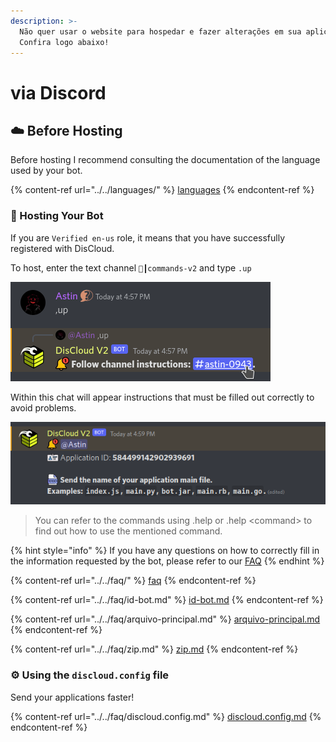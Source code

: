 ```yaml
---
description: >-
  Não quer usar o website para hospedar e fazer alterações em sua aplicação?
  Confira logo abaixo!
---
```


# via Discord

## :cloud: Before Hosting

Before hosting I recommend consulting the documentation of the language used by your bot.

{% content-ref url="../../languages/" %}
[languages](../../languages/)
{% endcontent-ref %}

### :robot: Hosting Your Bot

If you are `Verified en-us` role, it means that you have successfully registered with DisCloud.

To host, enter the text channel `🤎┃commands-v2` and type `.up`

![](../../../.gitbook/assets/,up.png)

Within this chat will appear instructions that must be filled out correctly to avoid problems.

![](../../../.gitbook/assets/up-thread.png)

> You can refer to the commands using .help or .help \<command> to find out how to use the mentioned command.

{% hint style="info" %}
If you have any questions on how to correctly fill in the information requested by the bot, please refer to our [FAQ](../../faq/)
{% endhint %}

{% content-ref url="../../faq/" %}
[faq](../../faq/)
{% endcontent-ref %}

{% content-ref url="../../faq/id-bot.md" %}
[id-bot.md](../../faq/id-bot.md)
{% endcontent-ref %}

{% content-ref url="../../faq/arquivo-principal.md" %}
[arquivo-principal.md](../../faq/arquivo-principal.md)
{% endcontent-ref %}

{% content-ref url="../../faq/zip.md" %}
[zip.md](../../faq/zip.md)
{% endcontent-ref %}

### :gear: Using the `discloud.config` file

Send your applications faster!

{% content-ref url="../../faq/discloud.config.md" %}
[discloud.config.md](../../faq/discloud.config.md)
{% endcontent-ref %}
